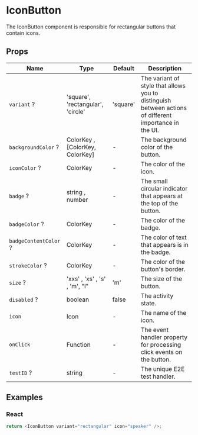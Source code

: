 # IconButton

The IconButton component is responsible for rectangular buttons that contain icons.

## Props

| Name                    | Type                                 | Default  | Description                                                                                            |
| ----------------------- | ------------------------------------ | -------- | ------------------------------------------------------------------------------------------------------ |
| `variant` ?             | 'square', 'rectangular', 'circle'    | 'square' | The variant of style that allows you to distinguish between actions of different importance in the UI. |
| `backgroundColor` ?     | ColorKey , [ColorKey, ColorKey]      | -        | The background color of the button.                                                                    |
| `iconColor` ?           | ColorKey                             | -        | The color of the icon.                                                                                 |
| `badge` ?               | string , number                      | -        | The small circular indicator that appears at the top of the button.                                    |
| `badgeColor` ?          | ColorKey                             | -        | The color of the badge.                                                                                |
| `badgeContentColor` ?   | ColorKey                             | -        | The color of text that appears is in the badge.                                                        |
| `strokeColor` ?         | ColorKey                             | -        | The color of the button's border.                                                                      |
| `size` ?                | 'xxs' , 'xs' , 's' , 'm', "l"        | 'm'      | The size of the button.                                                                                |
| `disabled` ?            | boolean                              | false    | The activity state.                                                                                    |
| `icon`                  | Icon                                 | -        | The name of the icon.                                                                                  |
| `onClick`               | Function                             | -        | The event handler property for processing click events on the button.                                  |
| `testID` ?              | string                               | -        | The unique E2E test handler.                                                                           |

## Examples

### React

```javascript
return <IconButton variant="rectangular" icon="speaker" />;
```
